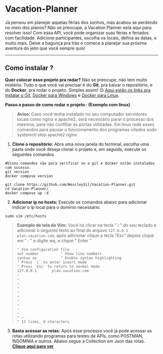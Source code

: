 # Vacation-Planner

Já pensou em planejar aquelas férias dos sonhos, mas acabou se perdendo no meio dos planos? Não se preocupe, a Vacation Planner está aqui para resolver isso! Com essa API, você pode organizar suas férias e feriados com facilidade. Adicione participantes, escolha os locais, defina as datas, e muito mais. Deixe a bagunça pra trás e comece a planejar sua próxima aventura do jeito que você sempre quis!

___

## Como instalar ? 

**Quer colocar esse projeto pra rodar?** Não se preocupe, não tem muito mistério. Tudo o que você vai precisar é do **Git**, pra baixar o repositório, e do **Docker**, pra rodar o projeto. Simples assim! 😉 [Aqui estão os links pra instalar o Git](https://git-scm.com/downloads), [Docker para Windows](https://docs.docker.com/desktop/install/windows-install/) e [Docker para Linux](https://docs.docker.com/engine/install/ubuntu/).

**Passo a passo de como rodar o projeto : (Exemplo com linux)**

> **Aviso:** Caso você tenha instalado no seu computador servidores locais como nginx e apache2, será necessário parar o processo dos mesmos, para não conflitar as portas utilizadas. Em linux rode esses comandos para pausar o funcionamento dos programas citados sudo systemctl stop apache2 nginx

1. **Clone o repositório:** Abra uma nova janela do terminal, escolha uma pasta onde você deseja clonar o projeto e, em seguida, execute os seguintes comandos
```shell 
#Esses comandos são para verificar se o git e docker estão instalados com sucesso.
git version
docker compose version
```
```shell
git clone https://github.com/WescleySil/Vacation-Planner.git
cd Vacation-Planner/
docker compose up -d
```

2. **Adicionar ip no hosts:** Execute os comandos abaixo para adicionar indicar o ip local para o dominio necessário.
```shell
sudo vim /etc/hosts
```
>**Exemplo de tela do Vim:** Você irá clicar na tecla " i " do seu teclado e adicionar o seguinte texto ao final do arquivo `127.0.0.1  plan.vacation.com`, após adicionar clique a tecla "Esc" depois clique em  " : " e digite wq, e clique " Enter "
>
>```vim
>" Vim configuration file
>set number          " Show line numbers
>syntax on           " Enable syntax highlighting
>" Press `i` to enter insert mode
>" Press `Esc` to return to normal mode
>127.0.0.1       plan.vacation.com
>~                                  
>~                                  
>~                                  
>~                                  
>~                                  
>~                                  
>~                                  
>~                                  
>~                                  
>~                                  
>" ~                                 
>" 12 lines, 0 characters

3. **Basta acessar as rotas**: Após esse processo você já pode acessar as rotas utilizando programas para testes de APIs, como POSTMAN, INSOMNIA e outros. Abaixo segue a Collection em Json das rotas.
   [**Clique aqui para ver**](./collection.json)
